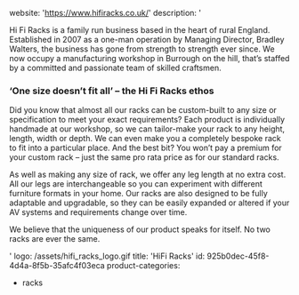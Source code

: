 website: 'https://www.hifiracks.co.uk/'
description: '<p>Hi Fi Racks is a family run business based in the heart of rural England. Established in 2007 as a one-man operation by Managing Director, Bradley Walters, the business has gone from strength to strength ever since. We now occupy a manufacturing workshop in Burrough on the hill, that’s staffed by a committed and passionate team of skilled craftsmen.</p><h3>‘One size doesn’t fit all’ – the Hi Fi Racks ethos</h3><p>Did you know that almost all our racks can be custom-built to any size or specification to meet your exact requirements? Each product is individually handmade at our workshop, so we can tailor-make your rack to any height, length, width or depth. We can even make you a completely bespoke rack to fit into a particular place. And the best bit? You won’t pay a premium for your custom rack – just the same pro rata price as for our standard racks.</p><p>As well as making any size of rack, we offer any leg length at no extra cost. All our legs are interchangeable so you can experiment with different furniture formats in your home. Our racks are also designed to be fully adaptable and upgradable, so they can be easily expanded or altered if your AV systems and requirements change over time.<br></p><p>We believe that the uniqueness of our product speaks for itself. No two racks are ever the same.</p>'
logo: /assets/hifi_racks_logo.gif
title: 'HiFi Racks'
id: 925b0dec-45f8-4d4a-8f5b-35afc4f03eca
product-categories:
  - racks
